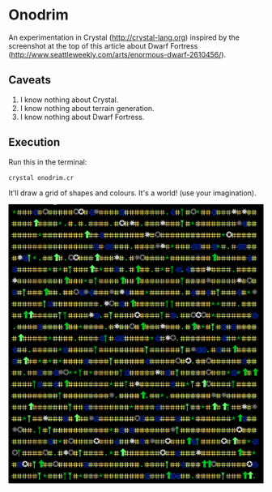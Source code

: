 # Onodrim

An experimentation in Crystal (http://crystal-lang.org) inspired by the
screenshot at the top of this article about Dwarf Fortress (http://www.seattleweekly.com/arts/enormous-dwarf-2610456/).

## Caveats

1. I know nothing about Crystal.
2. I know nothing about terrain generation.
3. I know nothing about Dwarf Fortress.

## Execution

Run this in the terminal:

    crystal onodrim.cr

It'll draw a grid of shapes and colours. It's a world! (use your
imagination).

![screenshot](./docs/screenshot.png)
